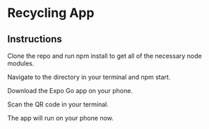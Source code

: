 # Recycling App


## Instructions

Clone the repo and run npm install to get all of the necessary node modules.

Navigate to the directory in your terminal and npm start.

Download the Expo Go app on your phone.

Scan the QR code in your terminal.

The app will run on your phone now.
